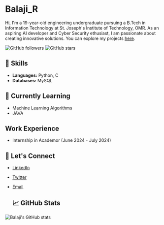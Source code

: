 # Balaji_R

Hi, I'm a 19-year-old engineering undergraduate pursuing a B.Tech in Information Technology at St. Joseph's Institute of Technology, OMR. As an aspiring AI developer and Cyber Security ethusiast, I am passionate about creating innovative solutions. You can explore my projects [here](#).

![GitHub followers](https://img.shields.io/github/followers/CodeExplorer-23?label=Follow&style=social) ![GitHub stars](https://img.shields.io/github/stars/your-github-username?affiliations=OWNER%2CCOLLABORATOR%2CORGANIZATION_MEMBER&style=social)

## 🔧 Skills
- **Languages:** Python, C
- **Databases:** MySQL

## 🌱 Currently Learning
- Machine Learning Algorithms
- JAVA

## Work Experience
- Internship in Academor (June 2024 - July 2024)

## 💬 Let's Connect
- [LinkedIn](https://www.linkedin.com/in/balaji-ramu-437b51290/)
- [Twitter](https://twitter.com/your-twitter-username)
- [Email](mailto:balajiramu23@gmail.com)

  ## 📈 GitHub Stats
![Balaji's GitHub stats](https://github-readme-stats.vercel.app/api?username=CodeExplorer-23&show_icons=true&theme=radical)
